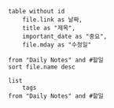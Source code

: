 ```dataview
table without id
	file.link as 날짜,
	title as "제목",
	important_date as "중요",
	file.mday as "수정일"

from "Daily Notes" and #할일
sort file.name desc

```


```dataview
list
	tags
from "Daily Notes" and #할일

```
